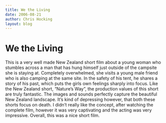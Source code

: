```yaml
---
title: We the Living
date: 2006-08-21
author: Chris Hocking
layout: blog
---
```

# We the Living

This is a very well made New Zealand short film about a young woman who stumbles across a man that has hung himself just outside of the campsite she is staying at. Completely overwhelmed, she visits a young male friend who is also camping at the same site. In the safety of his tent, he shares a story of his past, which puts the girls own feelings sharply into focus. Like the New Zealand short, “Nature’s Way”, the production values of this short are truly fantastic. The images and sounds perfectly capture the beautiful New Zealand landscape. It’s kind of depressing however, that both these shorts focus on death. I didn’t really like the concept, after watching the complete film, however it was very captivating and the acting was very impressive. Overall, this was a nice short film.